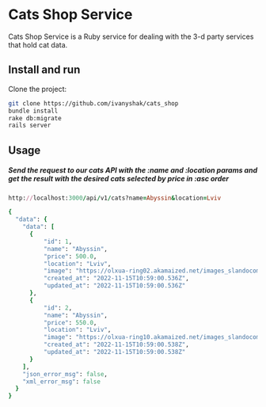 # Cats Shop Service

Cats Shop Service is a Ruby service for dealing with the 3-d party services that hold cat data.

## Install and run

Clone the project:

```bash
git clone https://github.com/ivanyshak/cats_shop
bundle install
rake db:migrate
rails server
```

## Usage

##### Send the request to our cats API with the *:name* and *:location* params and get the result with the desired cats selected by price in :asc order

```ruby
http://localhost:3000/api/v1/cats?name=Abyssin&location=Lviv

{
  "data": {
    "data": [
      {
          "id": 1,
          "name": "Abyssin",
          "price": 500.0,
          "location": "Lviv",
          "image": "https://olxua-ring02.akamaized.net/images_slandocomua/476948786_2_1000x700_abissenysh-chempion-fotografii.jpg",
          "created_at": "2022-11-15T10:59:00.536Z",
          "updated_at": "2022-11-15T10:59:00.536Z"
      },
      {
          "id": 2,
          "name": "Abyssin",
          "price": 550.0,
          "location": "Lviv",
          "image": "https://olxua-ring10.akamaized.net/images_slandocomua/342850976_3_1000x700_abidetki-koti_rev006.jpg",
          "created_at": "2022-11-15T10:59:00.538Z",
          "updated_at": "2022-11-15T10:59:00.538Z"
      }
    ],
    "json_error_msg": false,
    "xml_error_msg": false
  }
}

```

